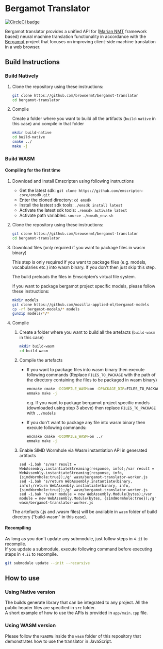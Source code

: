 # Bergamot Translator

[![CircleCI badge](https://img.shields.io/circleci/project/github/mozilla/bergamot-translator/main.svg?label=CircleCI)](https://circleci.com/gh/mozilla/bergamot-translator/)

Bergamot translator provides a unified API for ([Marian NMT](https://marian-nmt.github.io/) framework based) neural machine translation functionality in accordance with the [Bergamot](https://browser.mt/) project that focuses on improving client-side machine translation in a web browser.

## Build Instructions

### Build Natively
1. Clone the repository using these instructions:
    ```bash
    git clone https://github.com/browsermt/bergamot-translator
    cd bergamot-translator
    ```
2. Compile

    Create a folder where you want to build all the artifacts (`build-native` in this case) and compile in that folder
    ```bash
    mkdir build-native
    cd build-native
    cmake ../
    make -j
    ```

### Build WASM
#### Compiling for the first time

1. Download and Install Emscripten using following instructions
    * Get the latest sdk: `git clone https://github.com/emscripten-core/emsdk.git`
    * Enter the cloned directory: `cd emsdk`
    * Install the lastest sdk tools: `./emsdk install latest`
    * Activate the latest sdk tools: `./emsdk activate latest`
    * Activate path variables: `source ./emsdk_env.sh`

2. Clone the repository using these instructions:
    ```bash
    git clone https://github.com/browsermt/bergamot-translator
    cd bergamot-translator
    ```

3. Download files (only required if you want to package files in wasm binary)

    This step is only required if you want to package files (e.g. models, vocabularies etc.)
    into wasm binary. If you don't then just skip this step.

    The build preloads the files in Emscripten’s virtual file system.

    If you want to package bergamot project specific models, please follow these instructions:
    ```bash
    mkdir models
    git clone https://github.com/mozilla-applied-ml/bergamot-models
    cp -rf bergamot-models/* models
    gunzip models/*/*
    ```

4. Compile
    1. Create a folder where you want to build all the artefacts (`build-wasm` in this case)
        ```bash
        mkdir build-wasm
        cd build-wasm
        ```

    2. Compile the artefacts
        * If you want to package files into wasm binary then execute following commands (Replace `FILES_TO_PACKAGE` with the path of the
        directory containing the files to be packaged in wasm binary)

            ```bash
            emcmake cmake -DCOMPILE_WASM=on -DPACKAGE_DIR=FILES_TO_PACKAGE ../
            emmake make -j
            ```
            e.g. If you want to package bergamot project specific models (downloaded using step 3 above) then
            replace `FILES_TO_PACKAGE` with `../models`

        * If you don't want to package any file into wasm binary then execute following commands:
            ```bash
            emcmake cmake -DCOMPILE_WASM=on ../
            emmake make -j
            ```

    3. Enable SIMD Wormhole via Wasm instantiation API in generated artifacts
        ```
        sed -i.bak 's/var result = WebAssembly.instantiateStreaming(response, info);/var result = WebAssembly.instantiateStreaming(response, info, {simdWormhole:true});/g' wasm/bergamot-translator-worker.js
        sed -i.bak 's/return WebAssembly.instantiate(binary, info);/return WebAssembly.instantiate(binary, info, {simdWormhole:true});/g' wasm/bergamot-translator-worker.js
        sed -i.bak 's/var module = new WebAssembly.Module(bytes);/var module = new WebAssembly.Module(bytes, {simdWormhole:true});/g' wasm/bergamot-translator-worker.js
        ```
    The artefacts (.js and .wasm files) will be available in `wasm` folder of build directory ("build-wasm" in this case).

#### Recompiling
As long as you don't update any submodule, just follow steps in `4.ii` to recompile.\
If you update a submodule, execute following command before executing steps in `4.ii` to recompile.
```bash
git submodule update --init --recursive
```


## How to use

### Using Native version

The builds generate library that can be integrated to any project. All the public header files are specified in `src` folder.\
A short example of how to use the APIs is provided in `app/main.cpp` file.

### Using WASM version

Please follow the `README` inside the `wasm` folder of this repository that demonstrates how to use the translator in JavaScript.
